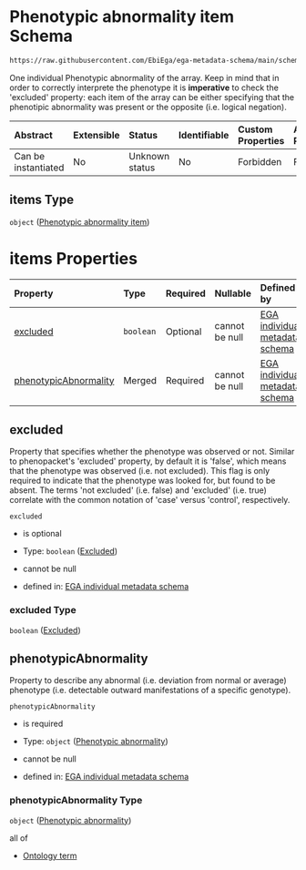 # Phenotypic abnormality item Schema

```txt
https://raw.githubusercontent.com/EbiEga/ega-metadata-schema/main/schemas/EGA.individual.json#/properties/minimalPublicAttributes/properties/phenotypicAbnormalities/items
```

One individual Phenotypic abnormality of the array. Keep in mind that in order to correctly interprete the phenotype it is **imperative** to check the 'excluded' property: each item of the array can be either specifying that the phenotipic abnormality was present or the opposite (i.e. logical negation).

| Abstract            | Extensible | Status         | Identifiable | Custom Properties | Additional Properties | Access Restrictions | Defined In                                                                           |
| :------------------ | :--------- | :------------- | :----------- | :---------------- | :-------------------- | :------------------ | :----------------------------------------------------------------------------------- |
| Can be instantiated | No         | Unknown status | No           | Forbidden         | Forbidden             | none                | [EGA.individual.json\*](../../../schemas/EGA.individual.json "open original schema") |

## items Type

`object` ([Phenotypic abnormality item](ega-6-properties-minimal-public-attributes-describing-an-individual-properties-array-of-phenotypic-abnormalities-phenotypic-abnormality-item.md))

# items Properties

| Property                                        | Type      | Required | Nullable       | Defined by                                                                                                                                                                                                                                                                                                                                                                                             |
| :---------------------------------------------- | :-------- | :------- | :------------- | :----------------------------------------------------------------------------------------------------------------------------------------------------------------------------------------------------------------------------------------------------------------------------------------------------------------------------------------------------------------------------------------------------- |
| [excluded](#excluded)                           | `boolean` | Optional | cannot be null | [EGA individual metadata schema](ega-6-properties-minimal-public-attributes-describing-an-individual-properties-array-of-phenotypic-abnormalities-phenotypic-abnormality-item-properties-excluded.md "https://raw.githubusercontent.com/EbiEga/ega-metadata-schema/main/schemas/EGA.individual.json#/properties/minimalPublicAttributes/properties/phenotypicAbnormalities/items/properties/excluded") |
| [phenotypicAbnormality](#phenotypicabnormality) | Merged    | Required | cannot be null | [EGA individual metadata schema](ega-4-definitions-phenotypic-abnormality.md "https://raw.githubusercontent.com/EbiEga/ega-metadata-schema/main/schemas/EGA.individual.json#/properties/minimalPublicAttributes/properties/phenotypicAbnormalities/items/properties/phenotypicAbnormality")                                                                                                            |

## excluded

Property that specifies whether the phenotype was observed or not. Similar to phenopacket's 'excluded' property, by default it is 'false', which means that the phenotype was observed (i.e. not excluded). This flag is only required to indicate that the phenotype was looked for, but found to be absent. The terms 'not excluded' (i.e. false) and 'excluded' (i.e. true) correlate with the common notation of 'case' versus 'control', respectively.

`excluded`

*   is optional

*   Type: `boolean` ([Excluded](ega-6-properties-minimal-public-attributes-describing-an-individual-properties-array-of-phenotypic-abnormalities-phenotypic-abnormality-item-properties-excluded.md))

*   cannot be null

*   defined in: [EGA individual metadata schema](ega-6-properties-minimal-public-attributes-describing-an-individual-properties-array-of-phenotypic-abnormalities-phenotypic-abnormality-item-properties-excluded.md "https://raw.githubusercontent.com/EbiEga/ega-metadata-schema/main/schemas/EGA.individual.json#/properties/minimalPublicAttributes/properties/phenotypicAbnormalities/items/properties/excluded")

### excluded Type

`boolean` ([Excluded](ega-6-properties-minimal-public-attributes-describing-an-individual-properties-array-of-phenotypic-abnormalities-phenotypic-abnormality-item-properties-excluded.md))

## phenotypicAbnormality

Property to describe any abnormal (i.e. deviation from normal or average) phenotype (i.e. detectable outward manifestations of a specific genotype).

`phenotypicAbnormality`

*   is required

*   Type: `object` ([Phenotypic abnormality](ega-4-definitions-phenotypic-abnormality.md))

*   cannot be null

*   defined in: [EGA individual metadata schema](ega-4-definitions-phenotypic-abnormality.md "https://raw.githubusercontent.com/EbiEga/ega-metadata-schema/main/schemas/EGA.individual.json#/properties/minimalPublicAttributes/properties/phenotypicAbnormalities/items/properties/phenotypicAbnormality")

### phenotypicAbnormality Type

`object` ([Phenotypic abnormality](ega-4-definitions-phenotypic-abnormality.md))

all of

*   [Ontology term](ega-4-definitions-ontology-term.md "check type definition")
